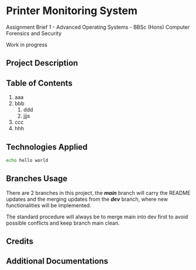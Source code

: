 # Printer Monitoring System

Assignment Brief 1  - Advanced Operating Systems - BBSc (Hons) Computer Forensics and Security

Work in progress

## Project Description

## Table of Contents

1. aaa
2. bbb
    1. ddd
    2. jjjs
3. ccc
4. hhh

## Technologies Applied

```bash
echo hello world
```

## Branches Usage

There are 2 branches in this project, the __*main*__ branch will carry the README updates and the merging updates from the __*dev*__ branch, where new functionalities will be implemented.

The standard procedure will always be to merge main into dev first to avoid possible conflicts and keep branch main clean.

## Credits

## Additional Documentations
